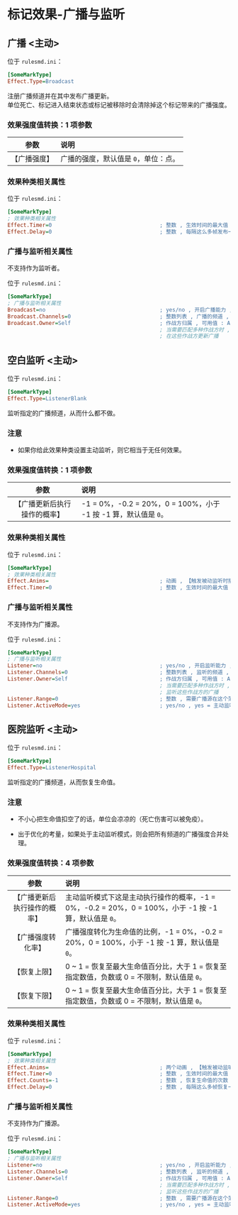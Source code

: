 # 标记效果-广播与监听

## 广播 <主动>

位于 `rulesmd.ini`：

```ini
[SomeMarkType]
Effect.Type=Broadcast
```

注册广播频道并在其中发布广播更新。  
单位死亡、标记进入结束状态或标记被移除时会清除掉这个标记带来的广播强度。

### 效果强度值转换：1 项参数

|参数|说明|
|:-:|:-|
|【广播强度】|广播的强度，默认值是 `0`，单位：点。|

### 效果种类相关属性

位于 `rulesmd.ini`：

```ini
[SomeMarkType]
; 效果种类相关属性
Effect.Timer=0                                  ; 整数 , 生效时间的最大值 , 超过时间限制会立刻进入结束状态 , 0 = 无限 , 小于 0 按 0 算 , 默认值是 0 , 单位 : 帧
Effect.Delay=0                                  ; 整数 , 每隔这么多帧发布一次广播更新 , 小于 0 按 0 算 , 但是每一帧最多发布一次广播更新 , 默认值是 0 , 单位 : 帧
```

### 广播与监听相关属性

不支持作为监听者。

位于 `rulesmd.ini`：

```ini
[SomeMarkType]
; 广播与监听相关属性
Broadcast=no                                    ; yes/no , 开启广播能力 , 默认值是 no
Broadcast.Channels=0                            ; 整数列表 , 广播的频道 , 写好几个频道就在好几个频道进行广播 , 取值范围 : 0 ~ 10000 , 默认值是 0
Broadcast.Owner=Self                            ; 作战方归属 , 可用值 : All (无简写) , Self | S , Allies | A , Enemies | E , Neutral | N , 默认值是 Self (不区分大小写)
                                                ; 当需要匹配多种作战方时 , 多个值之间使用 "," 符号连接即可 , 栗如同时匹配己方和敌方 : Self,Enemies 或 S,E (简写可以混用 , 不要有空格)
                                                ; 在这些作战方更新广播
```



## 空白监听 <主动>

位于 `rulesmd.ini`：

```ini
[SomeMarkType]
Effect.Type=ListenerBlank
```

监听指定的广播频道，从而什么都不做。

### 注意

* 如果你给此效果种类设置主动监听，则它相当于无任何效果。

### 效果强度值转换：1 项参数

|参数|说明|
|:-:|:-|
|【广播更新后执行操作的概率】|-1 = 0%，-0.2 = 20%，0 = 100%，小于 -1 按 -1 算，默认值是 `0`。|

### 效果种类相关属性

位于 `rulesmd.ini`：

```ini
[SomeMarkType]
; 效果种类相关属性
Effect.Anims=                                   ; 动画 , 【触发被动监听时播放的动画】 , 不写就不显示动画
Effect.Timer=0                                  ; 整数 , 生效时间的最大值 , 超过时间限制会立刻进入结束状态 , 0 = 无限 , 小于 0 按 0 算 , 默认值是 0 , 单位 : 帧
```

### 广播与监听相关属性

不支持作为广播源。

位于 `rulesmd.ini`：

```ini
[SomeMarkType]
; 广播与监听相关属性
Listener=no                                     ; yes/no , 开启监听能力 , 默认值是 no
Listener.Channels=0                             ; 整数列表 , 监听的频道 , 写好几个频道就同时监听这几个频道 , 取值范围 : 0 ~ 10000 , 默认值是 0
Listener.Owner=Self                             ; 作战方归属 , 可用值 : All (无简写) , Self | S , Allies | A , Enemies | E , Neutral | N , 默认值是 Self (不区分大小写)
                                                ; 当需要匹配多种作战方时 , 多个值之间使用 "," 符号连接即可 , 栗如同时匹配己方和敌方 : Self,Enemies 或 S,E (简写可以混用 , 不要有空格)
                                                ; 监听这些作战方的广播
Listener.Range=0                                ; 整数 , 需要广播源在这个范围才可以触发监听 , 0 = 不限制 , 默认值是 0 , 单位 : 格子 (开启会比较费性能)
Listener.ActiveMode=yes                         ; yes/no , yes = 主动监听模式 , no = 被动监听模式 , 默认值是 yes (通常来说【被动监听模式】会更费性能 , 请按需选择)
```



## 医院监听 <主动>

位于 `rulesmd.ini`：

```ini
[SomeMarkType]
Effect.Type=ListenerHospital
```

监听指定的广播频道，从而恢复生命值。

### 注意

* 不小心把生命值扣空了的话，单位会凉凉的（死亡伤害可以被免疫）。

* 出于优化的考量，如果处于主动监听模式，则会把所有频道的广播强度合并处理。

### 效果强度值转换：4 项参数

|参数|说明|
|:-:|:-|
|【广播更新后执行操作的概率】|主动监听模式下这是主动执行操作的概率，-1 = 0%，-0.2 = 20%，0 = 100%，小于 -1 按 -1 算，默认值是 `0`。|
|【广播强度转化率】|广播强度转化为生命值的比例，-1 = 0%，-0.2 = 20%，0 = 100%，小于 -1 按 -1 算，默认值是 `0`。|
|【恢复上限】|0 ~ 1 = 恢复至最大生命值百分比，大于 1 = 恢复至指定数值，负数或 0 = 不限制，默认值是 `0`。|
|【恢复下限】|0 ~ 1 = 恢复至最大生命值百分比，大于 1 = 恢复至指定数值，负数或 0 = 不限制，默认值是 `0`。|

### 效果种类相关属性

位于 `rulesmd.ini`：

```ini
[SomeMarkType]
; 效果种类相关属性
Effect.Anims=                                   ; 两个动画 , 【触发被动监听时播放的动画】【恢复生命值时播放的动画】 , 不写就不显示动画
Effect.Timer=0                                  ; 整数 , 生效时间的最大值 , 超过时间限制会立刻进入结束状态 , 0 = 无限 , 小于 0 按 0 算 , 默认值是 0 , 单位 : 帧
Effect.Counts=-1                                ; 整数 , 恢复生命值的次数 , 次数耗尽会立刻进入结束状态 , 等于 0 会无法生效并直接进入结束状态 (算作次数耗尽) , 负数 = 无限次 , 默认值是 -1 , 单位 : 次
Effect.Delay=0                                  ; 整数 , 每隔这么多帧恢复一次 , 小于 0 按 0 算 , 但是每一帧最多恢复一次 , 默认值是 0 , 单位 : 帧
```

### 广播与监听相关属性

不支持作为广播源。

位于 `rulesmd.ini`：

```ini
[SomeMarkType]
; 广播与监听相关属性
Listener=no                                     ; yes/no , 开启监听能力 , 默认值是 no
Listener.Channels=0                             ; 整数列表 , 监听的频道 , 写好几个频道就同时监听这几个频道 , 取值范围 : 0 ~ 10000 , 默认值是 0
Listener.Owner=Self                             ; 作战方归属 , 可用值 : All (无简写) , Self | S , Allies | A , Enemies | E , Neutral | N , 默认值是 Self (不区分大小写)
                                                ; 当需要匹配多种作战方时 , 多个值之间使用 "," 符号连接即可 , 栗如同时匹配己方和敌方 : Self,Enemies 或 S,E (简写可以混用 , 不要有空格)
                                                ; 监听这些作战方的广播
Listener.Range=0                                ; 整数 , 需要广播源在这个范围才可以触发监听 , 0 = 不限制 , 默认值是 0 , 单位 : 格子 (开启会比较费性能)
Listener.ActiveMode=yes                         ; yes/no , yes = 主动监听模式 , no = 被动监听模式 , 默认值是 yes (通常来说【被动监听模式】会更费性能 , 请按需选择)
```